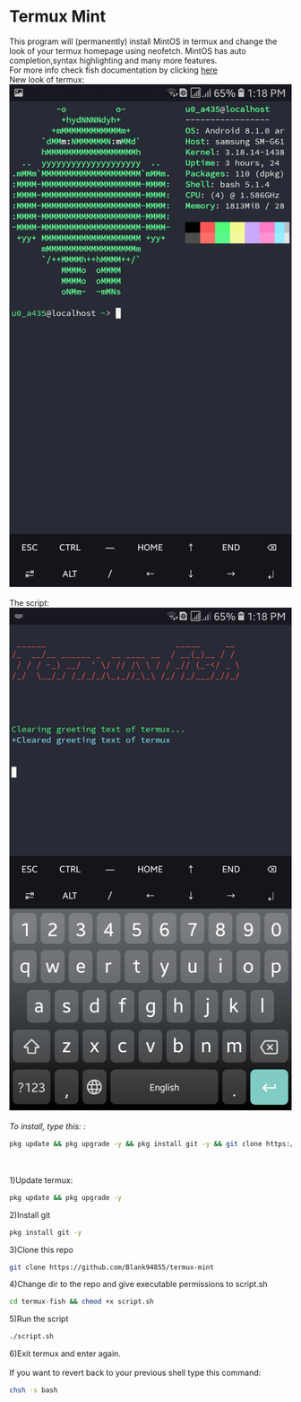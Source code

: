 # Termux Mint
This program will (permanently) install MintOS in termux and change the look of your termux homepage using neofetch. MintOS has auto completion,syntax highlighting and many more features.
<br>
For more info check fish documentation by clicking <a href="https://fishshell.com" target="_blank">here</a>
<br>
New look of termux:
<img src="preview/Screenshot_20210419-131827_Termux.jpg">
<br><br>
The script:
<img src="preview/Screenshot_20210419-131801_Termux.jpg">
<br><br>
<i>To install, type this: :</i>
```bash
pkg update && pkg upgrade -y && pkg install git -y && git clone https://github.com/Blank94855/termux-mint.git && cd termux-mint && chmod +x script.sh && ./script.sh
```
<br><br>
1)Update termux:
```bash
pkg update && pkg upgrade -y
```
2)Install git
```bash
pkg install git -y
```
3)Clone this repo
```bash
git clone https://github.com/Blank94855/termux-mint
```
4)Change dir to the repo and give executable permissions to script.sh
```bash
cd termux-fish && chmod +x script.sh
```
5)Run the script
```bash
./script.sh
```
6)Exit termux and enter again.
<br><br>
If you want to revert back to your previous shell type this command:<br>
```bash
chsh -s bash
```
